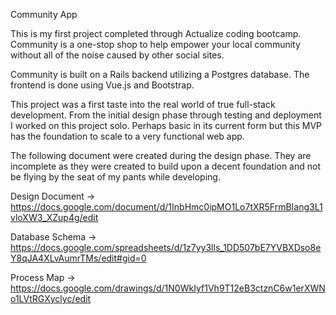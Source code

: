 Community App

This is my first project completed through Actualize coding bootcamp. Community is a one-stop shop to help empower your local community without all of the noise caused by other social sites.

Community is built on a Rails backend utilizing a Postgres database. The frontend is done using Vue.js and Bootstrap.

This project was a first taste into the real world of true full-stack development. From the initial design phase through testing and deployment I worked on this project solo. Perhaps basic in its current form but this MVP has the foundation to scale to a very functional web app.


The following document were created during the design phase. They are incomplete as they were created to build upon a decent foundation and not be flying by the seat of my pants while developing. 

Design Document -> https://docs.google.com/document/d/1InbHmc0ipMO1Lo7tXR5FrmBIang3L1vloXW3_XZup4g/edit

Database Schema -> https://docs.google.com/spreadsheets/d/1z7yy3lls_1DD507bE7YVBXDso8eY8qJA4XLvAumrTMs/edit#gid=0

Process Map -> https://docs.google.com/drawings/d/1N0WkIyf1Vh9T12eB3ctznC6w1erXWNo1LVtRGXyclyc/edit
